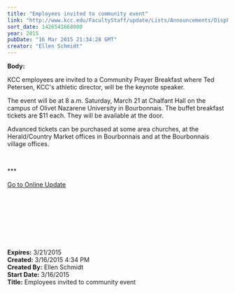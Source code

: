```yaml
---
title: "Employees invited to community event"
link: "http://www.kcc.edu/FacultyStaff/update/Lists/Announcements/DispForm.aspx?ID=1859"
sort_date: 1426541668000
year: 2015
pubDate: "16 Mar 2015 21:34:28 GMT"
creator: "Ellen Schmidt"
---
```


<div><b>Body:</b> <div class="ExternalClassE58CD3C5A5564449A45A63EA14067D30"><p>​KCC employees are invited to a Community Prayer Breakfast where Ted Petersen, KCC's athletic director, will be the keynote speaker.</p>
<p>The event will be at 8 a.m. Saturday, March 21 at Chalfant Hall on the campus of Olivet Nazarene University in Bourbonnais. The buffet breakfast tickets are $11 each. They will be available at the door. </p>
<p>Advanced tickets can be purchased at some area churches, at the Herald/Country Market offices in Bourbonnais and at the Bourbonnais village offices.</p>
<p> </p>
<p>***</p>
<p><a href="/update">Go to Online Update</a></p>
<p> </p>
<p> </p>
<p> </p>
<p> </p></div></div>
<div><b>Expires:</b> 3/21/2015</div>
<div><b>Created:</b> 3/16/2015 4:34 PM</div>
<div><b>Created By:</b> Ellen Schmidt</div>
<div><b>Start Date:</b> 3/16/2015</div>
<div><b>Title:</b> Employees invited to community event</div>
